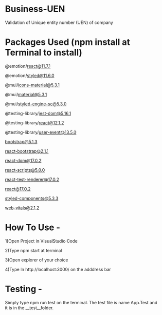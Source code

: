 # Business-UEN
Validation of Unique entity number (UEN) of company



# Packages Used (npm install at Terminal to install)

 @emotion/react@11.7.1
 
 @emotion/styled@11.6.0
 
 @mui/icons-material@5.3.1
 
 @mui/material@5.3.1
 
 @mui/styled-engine-sc@5.3.0
 
 @testing-library/jest-dom@5.16.1
 
 @testing-library/react@12.1.2
 
 @testing-library/user-event@13.5.0
 
 bootstrap@5.1.3
 
 react-bootstrap@2.1.1
 
 react-dom@17.0.2
 
 react-scripts@5.0.0
 
 react-test-renderer@17.0.2
 
 react@17.0.2
 
 styled-components@5.3.3
 
 web-vitals@2.1.2

# How To Use -

1)Open Project in VisualStudio Code

2)Type npm start at terminal

3)Open explorer of your choice

4)Type In http://localhost:3000/ on the adddress bar

# Testing -
Simply type npm run test on the terminal. The test file is name App.Test and it is in the __test__folder.
